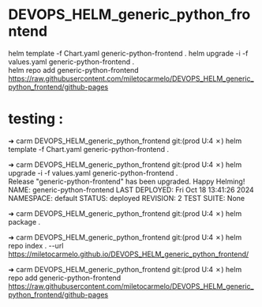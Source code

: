 # DEVOPS_HELM_generic_python_frontend

helm template -f Chart.yaml generic-python-frontend .
helm upgrade -i -f values.yaml generic-python-frontend  .   
helm repo add generic-python-frontend  https://raw.githubusercontent.com/miletocarmelo/DEVOPS_HELM_generic_python_frontend/github-pages




# testing : 


➜  carm DEVOPS_HELM_generic_python_frontend git:(prod U:4 ✗) helm template -f Chart.yaml generic-python-frontend .

➜  carm DEVOPS_HELM_generic_python_frontend git:(prod U:4 ✗) helm upgrade -i -f values.yaml generic-python-frontend  .   
Release "generic-python-frontend" has been upgraded. Happy Helming!
NAME: generic-python-frontend
LAST DEPLOYED: Fri Oct 18 13:41:26 2024
NAMESPACE: default
STATUS: deployed
REVISION: 2
TEST SUITE: None

➜  carm DEVOPS_HELM_generic_python_frontend git:(prod U:4 ✗) helm package .


➜  carm DEVOPS_HELM_generic_python_frontend git:(prod U:4 ✗) helm repo index . --url https://miletocarmelo.github.io/DEVOPS_HELM_generic_python_frontend/

➜  carm DEVOPS_HELM_generic_python_frontend git:(prod U:4 ✗) helm repo add generic-python-frontend  https://raw.githubusercontent.com/miletocarmelo/DEVOPS_HELM_generic_python_frontend/github-pages
